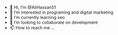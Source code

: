 - 👋 Hi, I’m @AliHassan51
- 👀 I’m interested in programing and digital marketing 
- 🌱 I’m currently learning seo
- 💞️ I’m looking to collaborate on development
- 📫 How to reach me ...

<!---
AliHassan51/AliHassan51 is a ✨ special ✨ repository because its `README.md` (this file) appears on your GitHub profile.
You can click the Preview link to take a look at your changes.
--->

